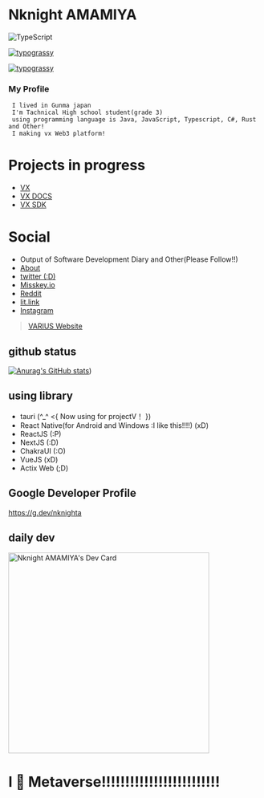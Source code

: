# Nknight AMAMIYA
![TypeScript](https://github.com/nknighta/NknightA/assets/88763245/54268ea4-b6c8-4144-b111-60596d23ab0b)

[![typograssy](
https://typograssy.deno.dev/api?text=(%E3%83%BB%E5%8F%A3%E3%83%BB)(%E3%83%BB%E5%8F%A3%E3%83%BB)(%E3%83%BB%E5%8F%A3%E3%83%BB)(%E3%83%BB%E5%8F%A3%E3%83%BB)(%E3%83%BB%E5%8F%A3%E3%83%BB)(%E3%83%BB%E5%8F%A3%E3%83%BB)(%E3%83%BB%E5%8F%A3%E3%83%BB)(%E3%83%BB%E5%8F%A3%E3%83%BB)(%E3%83%BB%E5%8F%A3%E3%83%BB)(%E3%83%BB%E5%8F%A3%E3%83%BB)(%E3%83%BB%E5%8F%A3%E3%83%BB)(%E3%83%BB%E5%8F%A3%E3%83%BB)(%E3%83%BB%E5%8F%A3%E3%83%BB)(%E3%83%BB%E5%8F%A3%E3%83%BB)&l0=000000&l1=e9d09b&l2=c4a140&l3=a16330&l4=ff7300&bg=000000&frame=ffffff&speed=78)](https://github.com/kawarimidoll/typograssy)

[![typograssy](https://typograssy.deno.dev/api?text=(%5E%E5%8F%A3%5E%20)(%E3%83%BB%E5%8F%A3%E3%83%BB%20)(%E3%80%82%E5%8F%A3%E3%80%82)(-%E5%8F%A3-)&l0=000000&l1=ff4400&l2=ff5500&l3=ff5500&l4=ff5500&bg=000000&speed=78)](https://github.com/kawarimidoll/typograssy)

### My Profile
     I lived in Gunma japan
     I'm Tachnical High school student(grade 3)
     using programming language is Java, JavaScript, Typescript, C#, Rust and Other!
     I making vx Web3 platform!

# Projects in progress
- [VX](https://github.com/nknighta/vx)
- [VX DOCS](https://github.com/nknighta/vx-docs)
- [VX SDK](https://github.com/nknighta/vx-sdk)

# Social
-  Output of Software Development Diary and Other(Please Follow!!)
- [About](https://nknighta.github.io/about-me/)
- [twitter (:D)](https://x.com/ama_dev_1)
- [Misskey.io](https://misskey.io/@nknighta)
- [Reddit](https://www.reddit.com/user/nknight_amamiya)
- [lit.link](https://lit.link/nknighta)
- [Instagram](https://www.instagram.com/ama_p0627)
> [VARIUS Website](https://varius.technology/)

## github status

[![Anurag's GitHub stats](https://github-readme-stats.vercel.app/api?username=nknighta&theme=transparent&show_icons=true)](https://github.com/anuraghazra/github-readme-stats))
## using library
  - tauri (^_^ <{ Now using for projectV！ })
  - React Native(for Android and Windows :I like this!!!!) (xD)
  - ReactJS (:P)
  - NextJS (:D)
  - ChakraUI (:O)
  - VueJS (xD)
  - Actix Web (;D)
## Google Developer Profile
https://g.dev/nknighta

## daily dev
<a href="https://app.daily.dev/amamiya_dev"><img src="https://api.daily.dev/devcards/a0f3b3e69e1443f98b982f16a0ccad33.png?r=3ra" width="400" alt="Nknight AMAMIYA's Dev Card"/></a>


# I 💓 Metaverse!!!!!!!!!!!!!!!!!!!!!!!!!
